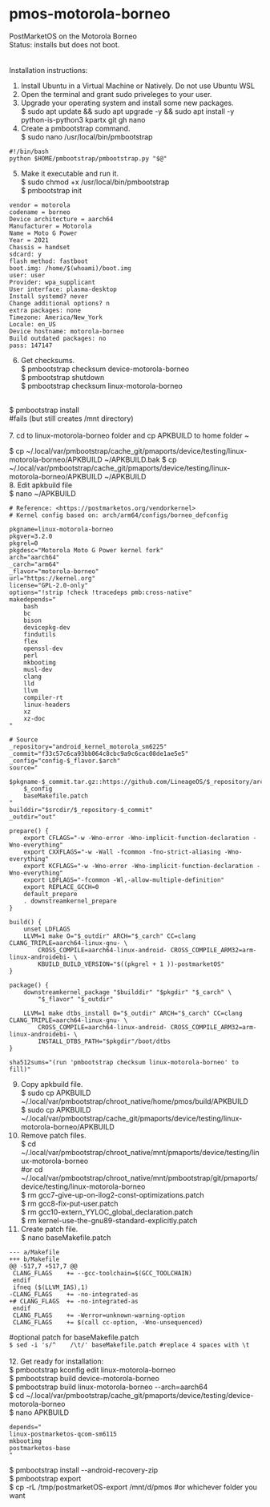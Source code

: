 # pmos-motorola-borneo
PostMarketOS on the Motorola Borneo<br />
Status: installs but does not boot.<br />
<br />
<br />
Installation instructions:<br />
1. Install Ubuntu in a Virtual Machine or Natively. Do not use Ubuntu WSL
2. Open the terminal and grant sudo priveleges to your user.
3. Upgrade your operating system and install some new packages.<br />
$ sudo apt update && sudo apt upgrade -y && sudo apt install -y python-is-python3 kpartx git gh nano
4. Create a pmbootstrap command.<br />
$ sudo nano /usr/local/bin/pmbootstrap
```
#!/bin/bash
python $HOME/pmbootstrap/pmbootstrap.py "$@"
```
5. Make it executable and run it.<br />
$ sudo chmod +x /usr/local/bin/pmbootstrap<br />
$ pmbootstrap init
```
vendor = motorola
codename = borneo
Device architecture = aarch64
Manufacturer = Motorola
Name = Moto G Power
Year = 2021
Chassis = handset
sdcard: y
flash method: fastboot
boot.img: /home/$(whoami)/boot.img
user: user
Provider: wpa_supplicant
User interface: plasma-desktop
Install systemd? never
Change additional options? n
extra packages: none
Timezone: America/New_York
Locale: en_US
Device hostname: motorola-borneo
Build outdated packages: no
pass: 147147
```
6. Get checksums.<br />
$ pmbootstrap checksum device-motorola-borneo<br />
$ pmbootstrap shutdown<br />
$ pmbootstrap checksum linux-motorola-borneo<br />
<br />
$ pmbootstrap install<br />
#fails (but still creates /mnt directory)<br />
<br />
7. cd to linux-motorola-borneo folder and cp APKBUILD to home folder ~

$ cp ~/.local/var/pmbootstrap/cache_git/pmaports/device/testing/linux-motorola-borneo/APKBUILD ~/APKBUILD.bak
$ cp ~/.local/var/pmbootstrap/cache_git/pmaports/device/testing/linux-motorola-borneo/APKBUILD ~/APKBUILD<br />
8. Edit apkbuild file<br />
$ nano ~/APKBUILD
```
# Reference: <https://postmarketos.org/vendorkernel>
# Kernel config based on: arch/arm64/configs/borneo_defconfig

pkgname=linux-motorola-borneo
pkgver=3.2.0
pkgrel=0
pkgdesc="Motorola Moto G Power kernel fork"
arch="aarch64"
_carch="arm64"
_flavor="motorola-borneo"
url="https://kernel.org"
license="GPL-2.0-only"
options="!strip !check !tracedeps pmb:cross-native"
makedepends="
    bash
    bc
    bison
    devicepkg-dev
    findutils
    flex
    openssl-dev
    perl
    mkbootimg
    musl-dev
    clang
    lld
    llvm
    compiler-rt
    linux-headers
    xz
    xz-doc
"

# Source
_repository="android_kernel_motorola_sm6225"
_commit="f33c57c6ca93bb064c8cbc9a9c6cac08de1ae5e5"
_config="config-$_flavor.$arch"
source="
    $pkgname-$_commit.tar.gz::https://github.com/LineageOS/$_repository/archive/$_commit.tar.gz
    $_config
    baseMakefile.patch
"
builddir="$srcdir/$_repository-$_commit"
_outdir="out"

prepare() {
    export CFLAGS="-w -Wno-error -Wno-implicit-function-declaration -Wno-everything"
    export CXXFLAGS="-w -Wall -fcommon -fno-strict-aliasing -Wno-everything"
    export KCFLAGS="-w -Wno-error -Wno-implicit-function-declaration -Wno-everything"
    export LDFLAGS="-fcommon -Wl,-allow-multiple-definition"
    export REPLACE_GCCH=0
    default_prepare
    . downstreamkernel_prepare
}

build() {
    unset LDFLAGS
    LLVM=1 make O="$_outdir" ARCH="$_carch" CC=clang CLANG_TRIPLE=aarch64-linux-gnu- \
        CROSS_COMPILE=aarch64-linux-android- CROSS_COMPILE_ARM32=arm-linux-androidebi- \
        KBUILD_BUILD_VERSION="$((pkgrel + 1 ))-postmarketOS"
}

package() {
    downstreamkernel_package "$builddir" "$pkgdir" "$_carch" \
        "$_flavor" "$_outdir"

    LLVM=1 make dtbs_install O="$_outdir" ARCH="$_carch" CC=clang CLANG_TRIPLE=aarch64-linux-gnu- \
        CROSS_COMPILE=aarch64-linux-android- CROSS_COMPILE_ARM32=arm-linux-androidebi- \
        INSTALL_DTBS_PATH="$pkgdir"/boot/dtbs
}

sha512sums="(run 'pmbootstrap checksum linux-motorola-borneo' to fill)"
```
9. Copy apkbuild file.<br />
$ sudo cp APKBUILD ~/.local/var/pmbootstrap/chroot_native/home/pmos/build/APKBUILD<br />
$ sudo cp APKBUILD ~/.local/var/pmbootstrap/cache_git/pmaports/device/testing/linux-motorola-borneo/APKBUILD
10. Remove patch files.<br />
$ cd ~/.local/var/pmbootstrap/chroot_native/mnt/pmaports/device/testing/linux-motorola-borneo<br />
#or cd ~/.local/var/pmbootstrap/chroot_native/mnt/pmbootstrap/git/pmaports/device/testing/linux-motorola-borneo<br />
$ rm gcc7-give-up-on-ilog2-const-optimizations.patch<br />
$ rm gcc8-fix-put-user.patch<br />
$ rm gcc10-extern_YYLOC_global_declaration.patch<br />
$ rm kernel-use-the-gnu89-standard-explicitly.patch<br />
11. Create patch file.<br />
$ nano baseMakefile.patch
```
--- a/Makefile
+++ b/Makefile
@@ -517,7 +517,7 @@
 CLANG_FLAGS    += --gcc-toolchain=$(GCC_TOOLCHAIN)
 endif
 ifneq ($(LLVM_IAS),1)
-CLANG_FLAGS    += -no-integrated-as
+# CLANG_FLAGS  += -no-integrated-as
 endif
 CLANG_FLAGS    += -Werror=unknown-warning-option
 CLANG_FLAGS    += $(call cc-option, -Wno-unsequenced)
```
#optional patch for baseMakefile.patch<br />
```$ sed -i 's/^    /\t/' baseMakefile.patch #replace 4 spaces with \t```<br />
<br />
12. Get ready for installation:<br />
$ pmbootstrap kconfig edit linux-motorola-borneo<br />
$ pmbootstrap build device-motorola-borneo<br />
$ pmbootstrap build linux-motorola-borneo --arch=aarch64<br />
$ cd ~/.local/var/pmbootstrap/cache_git/pmaports/device/testing/device-motorola-borneo<br />
$ nano APKBUILD
```
depends="
linux-postmarketos-qcom-sm6115
mkbootimg
postmarketos-base
"
```
$ pmbootstrap install --android-recovery-zip<br />
$ pmbootstrap export<br />
$ cp -rL /tmp/postmarketOS-export /mnt/d/pmos #or whichever folder you want<br />
